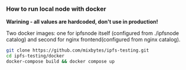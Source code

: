 ### How to run local node with docker

**Warining - all values are hardcoded, don't use in production!**

Two docker images: one for ipfsnode itself (configured from ./ipfsnode catalog) and second for nginx frontend(configured from nginx catalog).

```bash
git clone https://github.com/mixbytes/ipfs-testing.git
cd ipfs-testing/docker
docker-compose build && docker compose up
```

